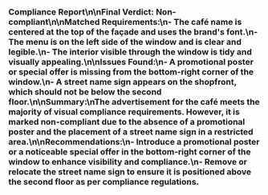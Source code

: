 ### Compliance Report\n\n**Final Verdict:** Non-compliant\n\n**Matched Requirements:**\n- The café name is centered at the top of the façade and uses the brand's font.\n- The menu is on the left side of the window and is clear and legible.\n- The interior visible through the window is tidy and visually appealing.\n\n**Issues Found:**\n- A promotional poster or special offer is missing from the bottom-right corner of the window.\n- A street name sign appears on the shopfront, which should not be below the second floor.\n\n**Summary:**\nThe advertisement for the café meets the majority of visual compliance requirements. However, it is marked non-compliant due to the absence of a promotional poster and the placement of a street name sign in a restricted area.\n\n**Recommendations:**\n- Introduce a promotional poster or a noticeable special offer in the bottom-right corner of the window to enhance visibility and compliance.\n- Remove or relocate the street name sign to ensure it is positioned above the second floor as per compliance regulations.